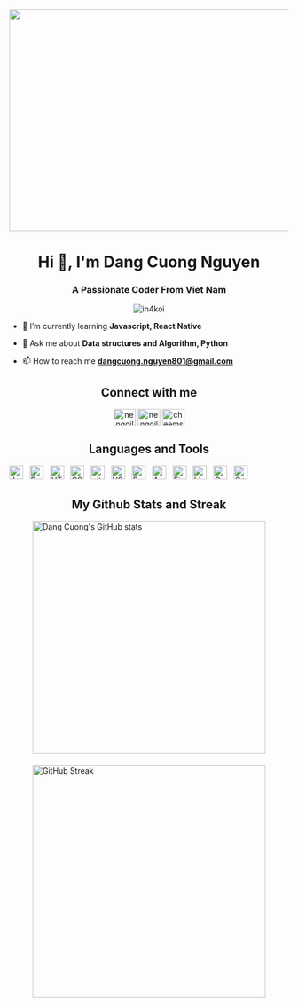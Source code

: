 <img src = "https://images4.alphacoders.com/936/936378.jpg" width="1000" height="400"/>


<h1 align="center">Hi 👋, I'm Dang Cuong Nguyen</h1>
<h3 align="center">A Passionate Coder From Viet Nam</h3>
<p align="center"> <img src="https://komarev.com/ghpvc/?username=in4koi&label=Profile%20views&color=0e75b6&style=flat" alt="in4koi" /> </p>


- 🌱 I’m currently learning **Javascript, React Native**

- 💬 Ask me about **Data structures and Algorithm, Python**

- 📫 How to reach me **dangcuong.nguyen801@gmail.com**



<h2 align="center">Connect with me</h2>
<p align="center">
<a href="https://fb.com/nengoilacuong" target="blank"><img align="center" src="https://raw.githubusercontent.com/rahuldkjain/github-profile-readme-generator/master/src/images/icons/Social/facebook.svg" alt="nengoilacuong" height="30" width="40" /></a>
<a href="https://instagram.com/nengoilacuong" target="blank"><img align="center" src="https://raw.githubusercontent.com/rahuldkjain/github-profile-readme-generator/master/src/images/icons/Social/instagram.svg" alt="nengoilacuong" height="30" width="40" /></a>
<a href="https://www.leetcode.com/cheems_coder" target="blank"><img align="center" src="https://raw.githubusercontent.com/rahuldkjain/github-profile-readme-generator/master/src/images/icons/Social/leet-code.svg" alt="cheems_coder" height="30" width="40" /></a>
</p>



<h2 align="Center">Languages and Tools</h2>
<span><img src="https://img.shields.io/badge/JavaScript-F7DF1E?logo=javascript&logoColor=black&style=for-the-badge" alt="JavaScript logo" title="JavaScript" height="25" /></span>
&nbsp;
<span><img src="https://img.shields.io/badge/React-61DAFB?logo=react&logoColor=black&style=for-the-badge" alt="ReactJS logo" title="ReactJS" height="25" /></span>
&nbsp;
<span><img src="https://img.shields.io/badge/HTML5-E34F26?logo=html5&logoColor=white&style=for-the-badge" alt="HTML5 logo" title="HTML5" height="25" /></span>
&nbsp;
<span><img src="https://img.shields.io/badge/CSS-239120?logo=css3&logoColor=white&style=for-the-badge" alt="CSS3 logo" title="CSS3" height="25" /></span>
&nbsp;
<span><img src="https://img.shields.io/badge/Git-F05032?logo=git&logoColor=white&style=for-the-badge" alt="git logo" title="git" height="25" /></span>
&nbsp;
<span><img src="https://img.shields.io/badge/Visual_Studio_Code-007ACC?logo=visual%20studio%20code&logoColor=white&style=for-the-badge" alt="VS logo" title="VS Code" height="25" /></span>
&nbsp;
<span><img src="https://img.shields.io/badge/Python-3776AB?logo=python&logoColor=white&style=for-the-badge" alt="Python logo" title="Python" height="25" /></span>
&nbsp;
<span><img src="https://img.shields.io/badge/Arduino-00979D?logo=arduino&logoColor=white&style=for-the-badge" alt="Arduino logo" title="Arduino" height="25" /></span>
&nbsp;
<span><img src="https://img.shields.io/badge/Figma-F24E1E?logo=figma&logoColor=white&style=for-the-badge" alt="Figma logo" title="Figma" height="25" /></span>
&nbsp;
<span><img src="https://img.shields.io/badge/Linux-FCC624?logo=linux&logoColor=black&style=for-the-badge" alt="Linux  logo" title="Linux" height="25" /></span>
&nbsp;
<span><img src="https://img.shields.io/badge/C-00599C?logo=c&logoColor=white&style=for-the-badge" alt="C logo" title="C" height="25" /></span>
&nbsp;
<span><img src="https://img.shields.io/badge/C++-00599C?logo=c%2B%2B&logoColor=white&style=for-the-badge" alt="C++ logo" title="C++" height="25" /></span>
&nbsp;

<h2 align="center">My Github Stats and Streak</h2>



<div style="display: flex; justify-content: center; align-items: center; flex-direction: column; flex-wrap:wrap;">
 <img src="https://github-readme-stats.vercel.app/api?username=dn-cuong&show_icons=true&theme=dracula&card_width=100" alt="Dang Cuong's GitHub stats" style="margin-bottom: 10px;" width = 420>
  <a href="https://git.io/streak-stats"><img src="https://github-readme-streak-stats.herokuapp.com/?user=dn-cuong&theme=dracula&card_width=437" alt="GitHub Streak" style="margin-top: 10px;" width = 420></a>
</div>
